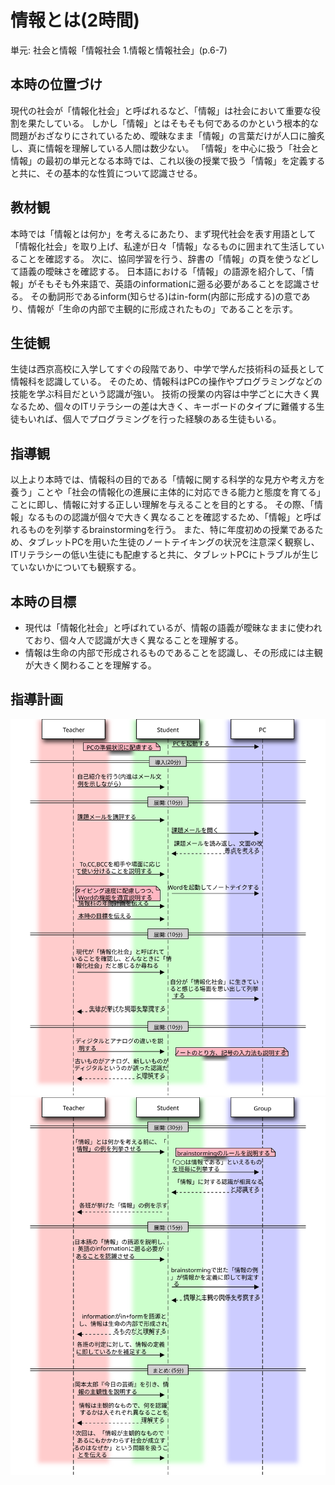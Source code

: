 # 情報とは(2時間)
単元: 社会と情報「情報社会 1.情報と情報社会」(p.6-7)

## 本時の位置づけ
現代の社会が「情報化社会」と呼ばれるなど、「情報」は社会において重要な役割を果たしている。
しかし「情報」とはそもそも何であるのかという根本的な問題がおざなりにされているため、曖昧なまま「情報」の言葉だけが人口に膾炙し、真に情報を理解している人間は数少ない。
「情報」を中心に扱う「社会と情報」の最初の単元となる本時では、これ以後の授業で扱う「情報」を定義すると共に、その基本的な性質について認識させる。

## 教材観
本時では「情報とは何か」を考えるにあたり、まず現代社会を表す用語として「情報化社会」を取り上げ、私達が日々「情報」なるものに囲まれて生活していることを確認する。
次に、協同学習を行う、辞書の「情報」の頁を使うなどして語義の曖昧さを確認する。
日本語における「情報」の語源を紹介して、「情報」がそもそも外来語で、英語のinformationに遡る必要があることを認識させる。
その動詞形であるinform(知らせる)はin-form(内部に形成する)の意であり、情報が「生命の内部で主観的に形成されたもの」であることを示す。

## 生徒観
生徒は西京高校に入学してすぐの段階であり、中学で学んだ技術科の延長として情報科を認識している。
そのため、情報科はPCの操作やプログラミングなどの技能を学ぶ科目だという認識が強い。
技術の授業の内容は中学ごとに大きく異なるため、個々のITリテラシーの差は大きく、キーボードのタイプに難儀する生徒もいれば、個人でプログラミングを行った経験のある生徒もいる。

## 指導観
以上より本時では、情報科の目的である「情報に関する科学的な見方や考え方を養う」ことや「社会の情報化の進展に主体的に対応できる能力と態度を育てる」ことに即し、情報に対する正しい理解を与えることを目的とする。
その際、「情報」なるものの認識が個々で大きく異なることを確認するため、「情報」と呼ばれるものを列挙するbrainstormingを行う。
また、特に年度初めの授業であるため、タブレットPCを用いた生徒のノートテイキングの状況を注意深く観察し、ITリテラシーの低い生徒にも配慮すると共に、タブレットPCにトラブルが生じていないかについても観察する。

## 本時の目標
- 現代は「情報化社会」と呼ばれているが、情報の語義が曖昧なままに使われており、個々人で認識が大きく異なることを理解する。
- 情報は生命の内部で形成されるものであることを認識し、その形成には主観が大きく関わることを理解する。

## 指導計画
![***1時限目***](1.svg)
![***2時限目***](2.svg)
